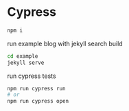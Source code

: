 # Cypress

```bash
npm i
```

run example blog with jekyll search build

```bash
cd example
jekyll serve
```

run cypress tests

```bash
npm run cypress run
# or
npm run cypress open
```
